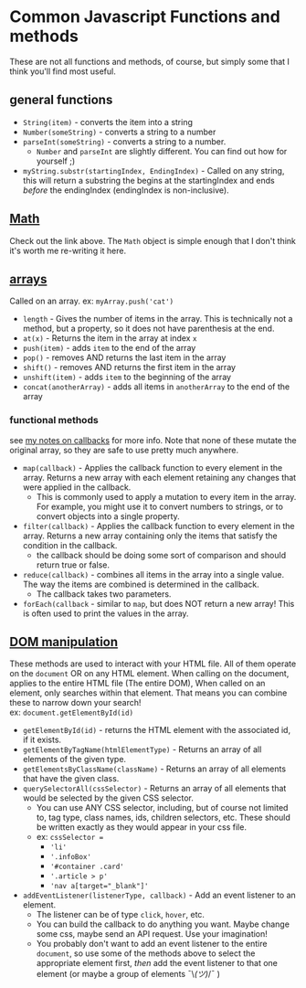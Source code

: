 # Common Javascript Functions and methods
These are not all functions and methods, of course, but simply some that I think you'll find most useful.  

## general functions
- `String(item)` - converts the item into a string
- `Number(someString)` - converts a string to a number
- `parseInt(someString)` - converts a string to a number.  
  - `Number` and `parseInt` are slightly different.  You can find out how for yourself ;)
- `myString.substr(startingIndex, EndingIndex)` - Called on any string, this will return a substring the begins at the startingIndex and ends *before* the endingIndex (endingIndex is non-inclusive).


## [Math](https://www.w3schools.com/js/js_math.asp)
Check out the link above.  The `Math` object is simple enough that I don't think it's worth me re-writing it here.

## [arrays](https://www.w3schools.com/js/js_array_methods.asp)
Called on an array. ex: `myArray.push('cat')`
- `length` - Gives the number of items in the array.  This is technically not a method, but a property, so it does not have parenthesis at the end.
- `at(x)` - Returns the item in the array at index `x`
- `push(item)` - adds `item` to the end of the array
- `pop()` - removes AND returns the last item in the array
- `shift()` - removes AND returns the first item in the array
- `unshift(item)` - adds `item` to the beginning of the array
- `concat(anotherArray)` - adds all items in `anotherArray` to the end of the array

### functional methods
see [my notes on callbacks](.\functional\callbacks.md) for more info. Note that none of these mutate the original array, so they are safe to use pretty much anywhere.
- `map(callback)` - Applies the callback function to every element in the array. Returns a new array with each element retaining any changes that were applied in the callback.  
  - This is commonly used to apply a mutation to every item in the array.  For example, you might use it to convert numbers to strings, or to convert objects into a single property.
- `filter(callback)` - Applies the callback function to every element in the array.  Returns a new array containing only the items that satisfy the condition in the callback.
  - the callback should be doing some sort of comparison and should return true or false.
- `reduce(callback)` - combines all items in the array into a single value.  The way the items are combined is determined in the callback.
  - The callback takes two parameters.
- `forEach(callback` - similar to `map`, but does NOT return a new array!  This is often used to print the values in the array.


## [DOM manipulation](https://www.w3schools.com/whatis/whatis_htmldom.asp)
These methods are used to interact with your HTML file.  All of them operate on the `document` OR on any HTML element. When calling on the document, applies to the entire HTML file (The entire DOM),  When called on an element, only searches within that element.  That means you can combine these to narrow down your search!  
ex: `document.getElementById(id)`
- `getElementById(id)` - returns the HTML element with the associated id, if it exists.
- `getElementByTagName(htmlElementType)` - Returns an array of all elements of the given type.
- `getElementsByClassName(className)` - Returns an array of all elements that have the given class.
- `querySelectorAll(cssSelector)` - Returns an array of all elements that would be selected by the given CSS selector.  
  - You can use ANY CSS selector, including, but of course not limited to, tag type, class names, ids, children selectors, etc.  These should be written exactly as they would appear in your css file.
  - ex: `cssSelector = ` 
    - `'li'`
    - `'.infoBox'`
    - `'#container .card'`
    - `'.article > p'`
    - `'nav a[target="_blank"]'`
- `addEventListener(listenerType, callback)` - Add an event listener to an element.  
  - The listener can be of type `click`, `hover`, etc.  
  - You can build the callback to do anything you want.  Maybe change some css, maybe send an API request.  Use your imagination!
  - You probably don't want to add an event listener to the entire `document`, so use some of the methods above to select the appropriate element first, *then* add the event listener to that one element (or maybe a group of elements ¯\\_(ツ)_/¯ )